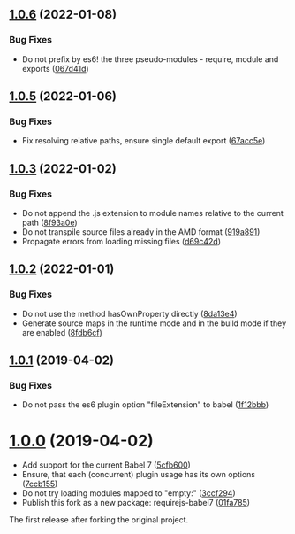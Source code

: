 ## [1.0.6](https://github.com/prantlf/requirejs-babel/compare/v1.0.5...v1.0.6) (2022-01-08)


### Bug Fixes

* Do not prefix by es6! the three pseudo-modules - require, module and exports ([067d41d](https://github.com/prantlf/requirejs-babel/commit/067d41d4132d8551cba32946a5445bb376f307dc))

## [1.0.5](https://github.com/prantlf/requirejs-babel/compare/v1.0.4...v1.0.5) (2022-01-06)


### Bug Fixes

* Fix resolving relative paths, ensure single default export ([67acc5e](https://github.com/prantlf/requirejs-babel/commit/67acc5eb214f8c68ff9bfac2d0ad6f071322410c))

## [1.0.3](https://github.com/prantlf/requirejs-babel/compare/v1.0.2...v1.0.3) (2022-01-02)


### Bug Fixes

* Do not append the .js extension to module names relative to the current path ([8f93a0e](https://github.com/prantlf/requirejs-babel/commit/8f93a0e60f2eb96cd16aafd4a46de90a409f0b1b))
* Do not transpile source files already in the AMD format ([919a891](https://github.com/prantlf/requirejs-babel/commit/919a89195d7019cfddebc18b4580a3f3b71a0a16))
* Propagate errors from loading missing files ([d69c42d](https://github.com/prantlf/requirejs-babel/commit/d69c42d2d45e0c3b8e1441485bd2b5669f0a84da))

## [1.0.2](https://github.com/prantlf/requirejs-babel/compare/v1.0.1...v1.0.2) (2022-01-01)


### Bug Fixes

* Do not use the method hasOwnProperty directly ([8da13e4](https://github.com/prantlf/requirejs-babel/commit/8da13e4e7720fe07f3d21eaec936adcc16b52c15))
* Generate source maps in the runtime mode and in the build mode if they are enabled ([8fdb6cf](https://github.com/prantlf/requirejs-babel/commit/8fdb6cf30c34dda7b384d238773411b4d2ce9bdb))

## [1.0.1](https://github.com/prantlf/requirejs-babel/compare/v1.0.0...v1.0.1) (2019-04-02)


### Bug Fixes

* Do not pass the es6 plugin option "fileExtension" to babel ([1f12bbb](https://github.com/prantlf/requirejs-babel/commit/1f12bbbefa447df2267a864107b82bd7ac2c3643))

# [1.0.0](https://github.com/prantlf/requirejs-babel/compare/0.0.9...v1.0.0) (2019-04-02)

* Add support for the current Babel 7 ([5cfb600](https://github.com/prantlf/requirejs-babel/commit/5cfb600095c321593b0152bb60870216ed926a40))
* Ensure, that each (concurrent) plugin usage has its own options ([7ccb155](https://github.com/prantlf/requirejs-babel/commit/7ccb1552cfe156766059f35f08127cd0548a2997))
* Do not try loading modules mapped to "empty:" ([3ccf294](https://github.com/prantlf/requirejs-babel/commit/3ccf294b26f490d2bf58451bd3dba146cebb7b0f))
* Publish this fork as a new package: requirejs-babel7 ([01fa785](https://github.com/prantlf/requirejs-babel/commit/01fa7854208349036c6871842242c978a3e05496))

The first release after forking the original project.
